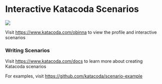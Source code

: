 # Interactive Katacoda Scenarios

[![](http://shields.katacoda.com/katacoda/obinna/count.svg)](https://www.katacoda.com/obinna "Get your profile on Katacoda.com")

Visit https://www.katacoda.com/obinna to view the profile and interactive scenarios

### Writing Scenarios
Visit https://www.katacoda.com/docs to learn more about creating Katacoda scenarios

For examples, visit https://github.com/katacoda/scenario-example

